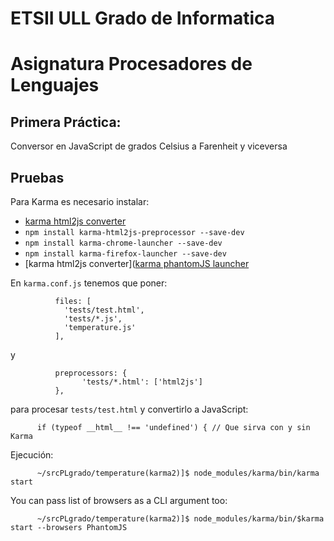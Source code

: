 ETSII ULL Grado de Informatica
==============================

# Asignatura Procesadores de Lenguajes

## Primera Práctica:

Conversor en JavaScript de grados Celsius a Farenheit y viceversa

## Pruebas

Para Karma es necesario instalar:

* [karma html2js converter](https://github.com/karma-runner/karma-html2js-preprocessor)
* `npm install karma-html2js-preprocessor --save-dev`
* `npm install karma-chrome-launcher --save-dev`
* `npm install karma-firefox-launcher --save-dev`
* [karma html2js converter]([karma phantomJS launcher ](https://github.com/karma-runner/karma-phantomjs-launcher)

En `karma.conf.js` tenemos que poner:

              files: [
                'tests/test.html',
                'tests/*.js',
                'temperature.js'
              ],

y

              preprocessors: {
                    'tests/*.html': ['html2js']
              },

para procesar `tests/test.html` y convertirlo a JavaScript:

          if (typeof __html__ !== 'undefined') { // Que sirva con y sin Karma

Ejecución:

          ~/srcPLgrado/temperature(karma2)]$ node_modules/karma/bin/karma start

You can pass list of browsers as a CLI argument too:

          ~/srcPLgrado/temperature(karma2)]$ node_modules/karma/bin/$karma start --browsers PhantomJS
